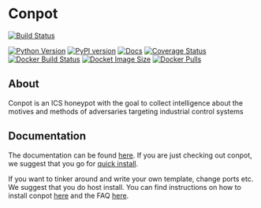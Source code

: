 # Conpot

[![Build Status](https://travis-ci.org/mushorg/conpot.svg?branch=master)](https://travis-ci.org/mushorg/conpot)
<!--- [![Code Health](https://landscape.io/github/mushorg/conpot/master/landscape.png)](https://landscape.io/github/mushorg/conpot/master)  --->
[![Python Version](https://img.shields.io/pypi/pyversions/conpot.svg)](https://pypi.python.org/pypi/Conpot) 
[![PyPI version](https://badge.fury.io/py/Conpot.svg)](https://badge.fury.io/py/Conpot)
[![Docs](https://readthedocs.org/projects/conpot/badge/?version=latest)](https://conpot.readthedocs.io/en/latest/)
[![Coverage Status](https://coveralls.io/repos/github/mushorg/conpot/badge.svg?branch=master)](https://coveralls.io/github/mushorg/conpot?branch=master)
[![Docker Build Status](https://img.shields.io/docker/build/honeynet/conpot.svg)](https://hub.docker.com/r/honeynet/conpot)
[![Docket Image Size](https://img.shields.io/microbadger/image-size/honeynet/conpot.svg)](https://hub.docker.com/r/honeynet/conpot)
[![Docker Pulls](https://img.shields.io/docker/pulls/honeynet/conpot.svg)](https://hub.docker.com/r/honeynet/conpot)

## About

Conpot is an ICS honeypot with the goal to collect intelligence about the motives and
methods of adversaries targeting industrial control systems

## Documentation

The documentation can be found [here](https://conpot.readthedocs.io/). If you are just checking out conpot, we
suggest that you go for [quick install](https://conpot.readthedocs.io/en/latest/installation/quick_install.html). 

If you want to tinker around and write your own template, change ports etc. We suggest that you do host install.
You can find instructions on how to install conpot [here](https://conpot.readthedocs.io/en/latest/installation/install.html) and the FAQ [here](https://conpot.readthedocs.io/en/latest/faq.html).

